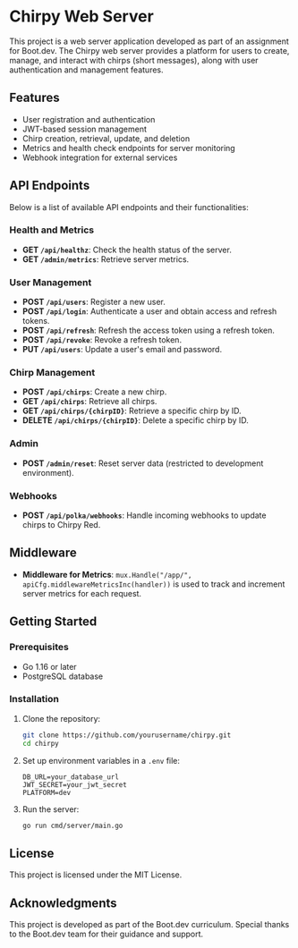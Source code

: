 # Chirpy Web Server

This project is a web server application developed as part of an assignment for Boot.dev. The Chirpy web server provides a platform for users to create, manage, and interact with chirps (short messages), along with user authentication and management features.

## Features

-  User registration and authentication
-  JWT-based session management
-  Chirp creation, retrieval, update, and deletion
-  Metrics and health check endpoints for server monitoring
-  Webhook integration for external services

## API Endpoints

Below is a list of available API endpoints and their functionalities:

### Health and Metrics

-  **GET `/api/healthz`**: Check the health status of the server.
-  **GET `/admin/metrics`**: Retrieve server metrics.

### User Management

-  **POST `/api/users`**: Register a new user.
-  **POST `/api/login`**: Authenticate a user and obtain access and refresh tokens.
-  **POST `/api/refresh`**: Refresh the access token using a refresh token.
-  **POST `/api/revoke`**: Revoke a refresh token.
-  **PUT `/api/users`**: Update a user's email and password.

### Chirp Management

-  **POST `/api/chirps`**: Create a new chirp.
-  **GET `/api/chirps`**: Retrieve all chirps.
-  **GET `/api/chirps/{chirpID}`**: Retrieve a specific chirp by ID.
-  **DELETE `/api/chirps/{chirpID}`**: Delete a specific chirp by ID.

### Admin

-  **POST `/admin/reset`**: Reset server data (restricted to development environment).

### Webhooks

-  **POST `/api/polka/webhooks`**: Handle incoming webhooks to update chirps to Chirpy Red.

## Middleware

-  **Middleware for Metrics**: `mux.Handle("/app/", apiCfg.middlewareMetricsInc(handler))` is used to track and increment server metrics for each request.

## Getting Started

### Prerequisites

-  Go 1.16 or later
-  PostgreSQL database

### Installation

1. Clone the repository:
   ```bash
   git clone https://github.com/yourusername/chirpy.git
   cd chirpy
   ```

2. Set up environment variables in a `.env` file:
   ```
   DB_URL=your_database_url
   JWT_SECRET=your_jwt_secret
   PLATFORM=dev
   ```

3. Run the server:
   ```bash
   go run cmd/server/main.go
   ```

## License

This project is licensed under the MIT License.

## Acknowledgments

This project is developed as part of the Boot.dev curriculum. Special thanks to the Boot.dev team for their guidance and support.